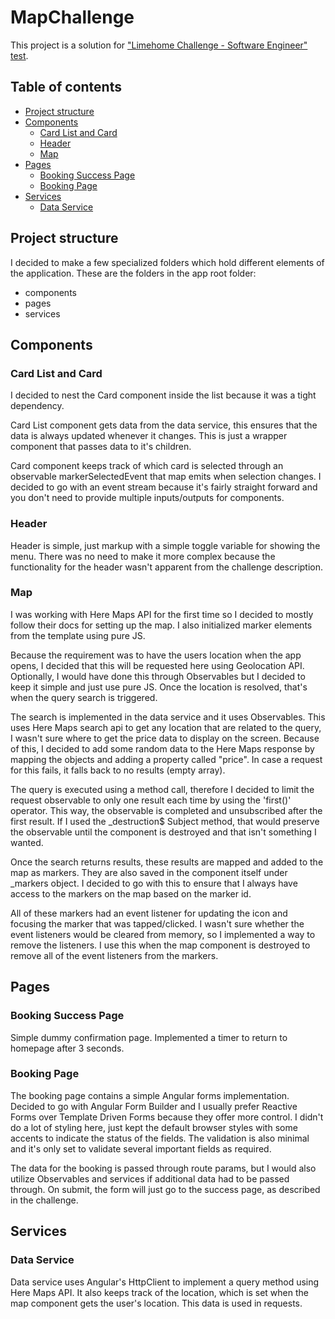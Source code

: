 # MapChallenge

This project is a solution for ["Limehome Challenge - Software Engineer" test](https://gitlab.com/limehome/interviews/full-stack-challenge).

## Table of contents
- [Project structure](#project-structure)
- [Components](#components)
  * [Card List and Card](#card-list-and-card)
  * [Header](#header)
  * [Map](#map)
- [Pages](#pages)
  * [Booking Success Page](#booking-success-page)
  * [Booking Page](#booking-page)
- [Services](#services)
  * [Data Service](#data-service)

## Project structure
I decided to make a few specialized folders which hold different elements of the application. These are the folders in the app root folder:
- components
- pages
- services

## Components

### Card List and Card
I decided to nest the Card component inside the list because it was a tight dependency.

Card List component gets data from the data service, this ensures that the data is always updated whenever it changes. This is just a wrapper component that passes data to it's children.

Card component keeps track of which card is selected through an observable markerSelectedEvent that map emits when selection changes. I decided to go with an event stream because it's fairly straight forward and you don't need to provide multiple inputs/outputs for components.

### Header
Header is simple, just markup with a simple toggle variable for showing the menu. There was no need to make it more complex because the functionality for the header wasn't apparent from the challenge description.

### Map
I was working with Here Maps API for the first time so I decided to mostly follow their docs for setting up the map. I also initialized marker elements from the template using pure JS.

Because the requirement was to have the users location when the app opens, I decided that this will be requested here using Geolocation API. Optionally, I would have done this through Observables but I decided to keep it simple and just use pure JS. Once the location is resolved, that's when the query search is triggered.

The search is implemented in the data service and it uses Observables. This uses Here Maps search api to get any location that are related to the query, I wasn't sure where to get the price data to display on the screen. Because of this, I decided to add some random data to the Here Maps response by mapping the objects and adding a property called "price". In case a request for this fails, it falls back to no results (empty array).

The query is executed using a method call, therefore I decided to limit the request observable to only one result each time by using the 'first()' operator. This way, the observable is completed and unsubscribed after the first result. If I used the _destruction$ Subject method, that would preserve the observable until the component is destroyed and that isn't something I wanted.

Once the search returns results, these results are mapped and added to the map as markers. They are also saved in the component itself under _markers object. I decided to go with this to ensure that I always have access to the markers on the map based on the marker id.

All of these markers had an event listener for updating the icon and focusing the marker that was tapped/clicked. I wasn't sure whether the event listeners would be cleared from memory, so I implemented a way to remove the listeners. I use this when the map component is destroyed to remove all of the event listeners from the markers.

## Pages

### Booking Success Page
Simple dummy confirmation page. Implemented a timer to return to homepage after 3 seconds.

### Booking Page
The booking page contains a simple Angular forms implementation. Decided to go with Angular Form Builder and I usually prefer Reactive Forms over Template Driven Forms because they offer more control. I didn't do a lot of styling here, just kept the default browser styles with some accents to indicate the status of the fields. The validation is also minimal and it's only set to validate several important fields as required.

The data for the booking is passed through route params, but I would also utilize Observables and services if additional data had to be passed through. On submit, the form will just go to the success page, as described in the challenge.

## Services

### Data Service
Data service uses Angular's HttpClient to implement a query method using Here Maps API. It also keeps track of the location, which is set when the map component gets the user's location. This data is used in requests.